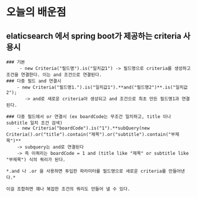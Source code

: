 # 오늘의 배운점 
  ## elaticsearch 에서 spring boot가 제공하는 criteria 사용시
    
    ### 기본
         - new Criteria("필드명").is("일치값1") -> 필드명으로 criteria를 생성하고 조건을 연결한다. 이는 and 조건으로 연결된다.
    ### 다중 필드 and 연결시
        - new Criteria("필드명1.").is("일치값1").**and("필드명2")**.is("일치값2"); 
           -> and로 새로운 criteria아 생성되고 and 조건으로 최초 만든 필드명1과 연결된다.

    ### 다중 필드에서 or 연결시 (ex boardCode는 무조건 일치하고, title 이나 subtitle 일치 조건 검색)
        - new Criteria("boardCode").is("1").**subQuery(new Criteria().or("title").contain("제목").or("subtitle").contain("부제목")**
        -> subquery는 and로 연결된다
        -> 즉 이쿼리는 boardCode = 1 and (title like "제목" or subtitle like "부제목") 식의 쿼리가 된다.

    *.and 나 .or 을 사용하면 투입한 파라미터를 필드명으로 새로운 criteria를 만들어낸다.*

    이걸 조합하면 꽤나 복잡한 조건의 쿼리도 만들어 낼 수 있다.

     